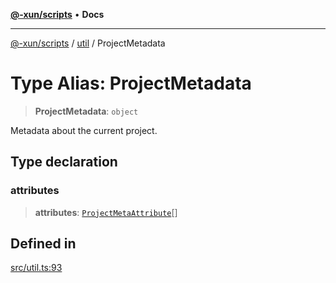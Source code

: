 [**@-xun/scripts**](../../README.md) • **Docs**

***

[@-xun/scripts](../../README.md) / [util](../README.md) / ProjectMetadata

# Type Alias: ProjectMetadata

> **ProjectMetadata**: `object`

Metadata about the current project.

## Type declaration

### attributes

> **attributes**: [`ProjectMetaAttribute`](ProjectMetaAttribute.md)[]

## Defined in

[src/util.ts:93](https://github.com/Xunnamius/xscripts/blob/9e4ae592d211ae39bacdc3f665b3078e69c73062/src/util.ts#L93)

